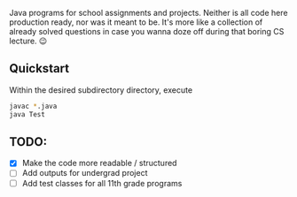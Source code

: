 Java programs for school assignments and projects.
Neither is all code here production ready, nor was it meant to be.
It's more like a collection of already solved questions in case you
wanna doze off during that boring CS lecture. 😉

## Quickstart
Within the desired subdirectory directory, execute

```bash
javac *.java
java Test
```

## TODO:
- [x] Make the code more readable / structured
- [ ] Add outputs for undergrad project
- [ ] Add test classes for all 11th grade programs
